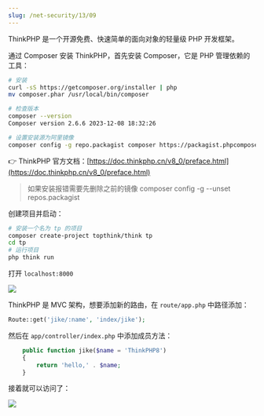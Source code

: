 ```yaml
---
slug: /net-security/13/09
---
```


ThinkPHP 是一个开源免费、快速简单的面向对象的轻量级 PHP 开发框架。

通过 Composer 安装 ThinkPHP，首先安装 Composer，它是 PHP 管理依赖的工具：

```bash
# 安装
curl -sS https://getcomposer.org/installer | php
mv composer.phar /usr/local/bin/composer

# 检查版本
composer --version
Composer version 2.6.6 2023-12-08 18:32:26

# 设置安装源为阿里镜像
composer config -g repo.packagist composer https://packagist.phpcomposer.com
```

👉 ThinkPHP 官方文档：[https://doc.thinkphp.cn/v8_0/preface.html](https://doc.thinkphp.cn/v8_0/preface.html)

> 如果安装报错需要先删除之前的镜像
> composer config -g --unset repos.packagist

创建项目并启动：

```bash
# 安装一个名为 tp 的项目
composer create-project topthink/think tp 
cd tp
# 运行项目
php think run
```

打开 `localhost:8000`

![](http://img.wukaipeng.com/2024/02/01-205447-wBqyse-image-20240201205447023.png)

ThinkPHP 是 MVC 架构，想要添加新的路由，在 `route/app.php` 中路径添加：

```php
Route::get('jike/:name', 'index/jike');
```

然后在 `app/controller/index.php` 中添加成员方法：

```php
    public function jike($name = 'ThinkPHP8')
    {
        return 'hello,' . $name;
    }
```

接着就可以访问了：

![](http://img.wukaipeng.com/2024/02/01-235347-wjbtVC-image-20240201235347741.png)

